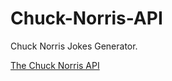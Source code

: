 # Chuck-Norris-API

Chuck Norris Jokes Generator.

[The Chuck Norris API](https://rapidapi.com/matchilling/api/chuck-norris?utm_source=YouTube.com)
